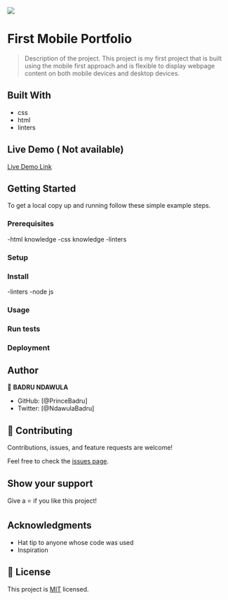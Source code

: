 ![](https://img.shields.io/badge/Microverse-blueviolet)

# First Mobile Portfolio

> Description of the project.
This project is my first project that is built using the mobile first approach and is flexible to display webpage content on both mobile devices and desktop devices.

## Built With

- css
- html
- linters

## Live Demo ( Not available)


[Live Demo Link](https://princebadru.github.io/FIRST-MOBILE-PORTFOLIO-/)


## Getting Started




To get a local copy up and running follow these simple example steps.

### Prerequisites
 -html knowledge
 -css knowledge
 -linters
### Setup

### Install
-linters
-node js

### Usage

### Run tests

### Deployment




## Author

👤 **BADRU NDAWULA**

- GitHub: [@PrinceBadru]
- Twitter: [@NdawulaBadru]


## 🤝 Contributing

Contributions, issues, and feature requests are welcome!

Feel free to check the [issues page](../../issues/).

## Show your support

Give a ⭐️ if you like this project!

## Acknowledgments

- Hat tip to anyone whose code was used
- Inspiration

## 📝 License

This project is [MIT](./LICENSE) licensed.


